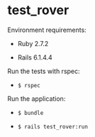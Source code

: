 # test_rover

Environment requirements:

- Ruby 2.7.2

- Rails 6.1.4.4

Run the tests with rspec:

- `$ rspec`
  
Run the application:

- `$ bundle`

- `$ rails test_rover:run`
